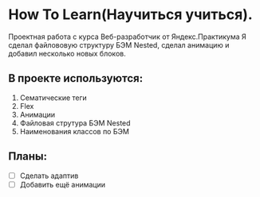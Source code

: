 # How To Learn(Научиться учиться).

Проектная работа с курса Веб-разработчик от Яндекс.Практикума
Я сделал файлововую структуру БЭМ Nested, сделал анимацию и добавил несколько новых блоков.

## В проекте используются:

1. Сематические теги
2. Flex
3. Анимации
4. Файловая струтура БЭМ Nested
5. Наименования классов по БЭМ

## Планы:

- [ ] Сделать адаптив
- [ ] Добавить ещё анимации
